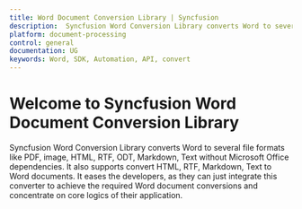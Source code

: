 ```yaml
---
title: Word Document Conversion Library | Syncfusion
description:  Syncfusion Word Conversion Library converts Word to several file formats like PDF, image, HTML, RTF, ODT, Markdown, Text without Microsoft Office dependencies.
platform: document-processing
control: general
documentation: UG
keywords: Word, SDK, Automation, API, convert
---
```


# Welcome to Syncfusion Word Document Conversion Library

Syncfusion Word Conversion Library converts Word to several file formats like PDF, image, HTML, RTF, ODT, Markdown, Text without Microsoft Office dependencies. It also supports convert HTML, RTF, Markdown, Text to Word documents. It eases the developers, as they can just integrate this converter to achieve the required Word document conversions and concentrate on core logics of their application.
